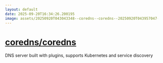 ```yaml
---
layout: default
date: 2025-09-20T16:34:26.200195
image: assets/20250920T043043348--coredns--coredns--20250920T043957047--cropped.png
---
```


# [coredns/coredns](https://github.com/coredns/coredns)

DNS server built with plugins, supports Kubernetes and service discovery

